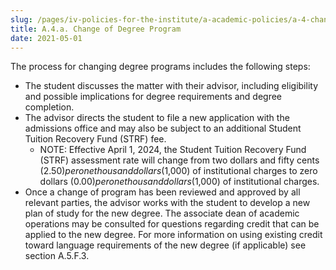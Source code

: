```yaml
---
slug: /pages/iv-policies-for-the-institute/a-academic-policies/a-4-change-of-academic-program/a-4-a-change-of-degree-program
title: A.4.a. Change of Degree Program
date: 2021-05-01
---
```

The process for changing degree programs includes the following steps:

*   The student discusses the matter with their advisor, including eligibility and possible implications for degree requirements and degree completion.
*   The advisor directs the student to file a new application with the admissions office and may also be subject to an additional Student Tuition Recovery Fund (STRF) fee. 
    *   NOTE: Effective April 1, 2024, the Student Tuition Recovery Fund (STRF) assessment rate will change from two dollars and fifty cents ($2.50) per one thousand dollars ($1,000) of institutional charges to zero dollars ($0.00) per one thousand dollars ($1,000) of institutional charges.
*   Once a change of program has been reviewed and approved by all relevant parties, the advisor works with the student to develop a new plan of study for the new degree. The associate dean of academic operations may be consulted for questions regarding credit that can be applied to the new degree. For more information on using existing credit toward language requirements of the new degree (if applicable) see section A.5.F.3.
